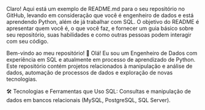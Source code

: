 
Claro! Aqui está um exemplo de README.md para o seu repositório no GitHub, levando em consideração que você é engenheiro de dados e está aprendendo Python, além de já trabalhar com SQL. O objetivo do README é apresentar quem você é, o que você faz, e fornecer um guia básico sobre seu repositório, suas habilidades e como outras pessoas podem interagir com seu código.

Bem-vindo ao meu repositório! 🚀
Olá! Eu sou um Engenheiro de Dados com experiência em SQL e atualmente em processo de aprendizado de Python. Este repositório contém projetos relacionados à manipulação e análise de dados, automação de processos de dados e exploração de novas tecnologias.

🛠️ Tecnologias e Ferramentas que Uso
SQL: Consultas e manipulação de dados em bancos relacionais (MySQL, PostgreSQL, SQL Server).

